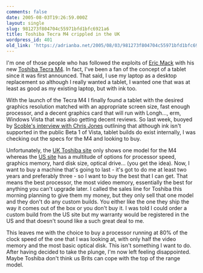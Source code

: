 ```yaml
---
comments: false
date: 2005-08-03T19:26:59.000Z
layout: single
slug: 981273f804704c55971bfd1bfc6921a6
title: Toshiba Tecra M4 crippled in the UK
wordpress_id: 401
old_link: 'https://adrianba.net/2005/08/03/981273f804704c55971bfd1bfc6921a6/'
---
```

I'm one of those people who has followed the exploits of
[Eric Mack](http://www.ericmackonline.com/) with his new
[
Toshiba Tecra M4](http://www.ericmackonline.com/ica/blogs/emonline.nsf/dx/so-what-does-it-sound-like). In fact, I've been a fan of the concept of a
tablet since it was first announced. That said, I use my laptop as
a desktop replacement so although I really wanted a tablet, I
wanted one that was at least as good as my existing laptop, but
with ink too.

With the launch of the Tecra M4 I finally found a tablet with
the desired graphics resolution matched with an appropriate screen
size, fast enough processor, and a decent graphics card that will
run with Longh..., erm, Windows Vista that was also getting decent
reviews. So last week, buoyed by
[Scoble's
interview with Chris Jones](http://channel9.msdn.com/ShowPost.aspx?PostID=92834) outlining that although ink isn't
supported in the public Beta 1 of Vista, tablet builds do exist
internally, I was checking out the specs for the M4 and looking to
buy.

Unfortunately, the
[
UK Toshiba site](http://uk.computers.toshiba-europe.com/cgi-bin/ToshibaCSG/csg_national_entry_page.jsp?service=UK) only shows one model for the M4 whereas the
[US site](http://www.toshibadirect.com/) has a multitude
of options for processor speed, graphics memory, hard disk size,
optical drive... (you get the idea). Now, I want to buy a machine
that's going to last - it's got to do me at least two years and
preferably three - so I want to buy the best that I can get. That
means the best processor, the most video memory, essentially the
best for anything you can't upgrade later. I called the sales line
for Toshiba this morning planning to give them my money, but they
only sell that one model and they don't do any custom builds. You
either like the one they ship the way it comes out of the box or
you don't buy it. I was told I could order a custom build from the
US site but my warranty would be registered in the US and that
doesn't sound like a such great deal to me.

This leaves me with the choice to buy a processor running at 80%
of the clock speed of the one that I was looking at, with only half
the video memory and the most basic optical disk. This isn't
something I want to do. After having decided to take the plunge,
I'm now left feeling disappointed. Maybe Toshiba don't think us
Brits can cope with the top of the range model.
